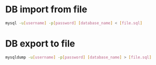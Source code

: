 # DB import from file
```bash
mysql -u[username] -p[password] [database_name] < [file.sql]
```

# DB export to file
```bash
mysqldump -u[username] -p[password] [database_name] > [file.sql]
```
